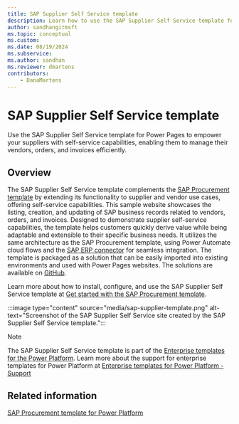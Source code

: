 ```yaml
---
title: SAP Supplier Self Service template
description: Learn how to use the SAP Supplier Self Service template for Power Pages to empower your suppliers with self-service capabilities, enabling them to manage their vendors, orders, and invoices efficiently. 
author: sandhangitmsft 
ms.topic: conceptual
ms.custom: 
ms.date: 08/19/2024
ms.subservice:
ms.author: sandhan 
ms.reviewer: dmartens
contributors:
    - DanaMartens
---
```


# SAP Supplier Self Service template

Use the SAP Supplier Self Service template for Power Pages to empower your suppliers with self-service capabilities, enabling them to manage their vendors, orders, and invoices efficiently.

## Overview

The SAP Supplier Self Service template complements the [SAP Procurement template](/power-platform/enterprise-templates/finance/sap-procurement/overview) by extending its functionality to supplier and vendor use cases, offering self-service capabilities. This sample website showcases the listing, creation, and updating of SAP business records related to vendors, orders, and invoices. Designed to demonstrate supplier self-service capabilities, the template helps customers quickly derive value while being adaptable and extensible to their specific business needs. It utilizes the same architecture as the SAP Procurement template, using Power Automate cloud flows and the [SAP ERP connector](/connectors/saperp/) for seamless integration. The template is packaged as a solution that can be easily imported into existing environments and used with Power Pages websites. The solutions are available on [GitHub](https://go.microsoft.com/fwlink/?linkid=2281377).

Learn more about how to install, configure, and use the SAP Supplier Self Service template at [Get started with the SAP Procurement template](/power-platform/enterprise-templates/finance/sap-procurement/administer/get-started).

:::image type="content" source="media/sap-supplier-template.png" alt-text="Screenshot of the SAP Supplier Self Service site created by the SAP Supplier Self Service template.":::

> [!NOTE]
> The SAP Supplier Self Service template is part of the [Enterprise templates for the Power Platform](/power-platform/enterprise-templates/overview). Learn more about the support for enterprise templates for Power Platform at [Enterprise templates for Power Platform - Support](/power-platform/enterprise-templates/overview)

## Related information

[SAP Procurement template for Power Platform](/power-platform/enterprise-templates/finance/sap-procurement/overview)
